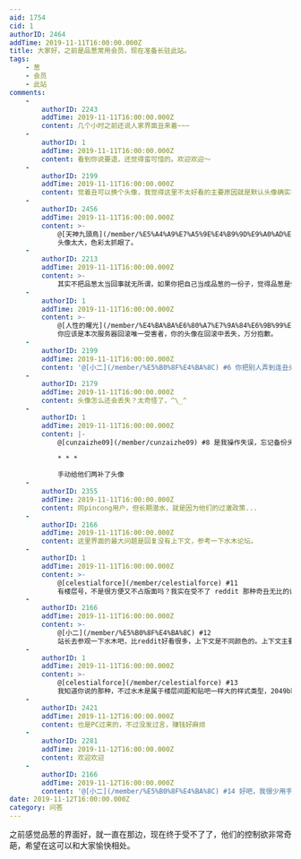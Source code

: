```yaml
---
aid: 1754
cid: 1
authorID: 2464
addTime: 2019-11-11T16:00:00.000Z
title: 大家好，之前是品葱常用会员，现在准备长驻此站。
tags:
    - 葱
    - 会员
    - 此站
comments:
    -
        authorID: 2243
        addTime: 2019-11-11T16:00:00.000Z
        content: 几个小时之前还说人家界面丑来着~~~
    -
        authorID: 1
        addTime: 2019-11-11T16:00:00.000Z
        content: 看到你说要退，还觉得蛮可惜的。欢迎欢迎～
    -
        authorID: 2199
        addTime: 2019-11-11T16:00:00.000Z
        content: 觉着丑可以换个头像，我觉得这里不太好看的主要原因就是默认头像确实不好看。
    -
        authorID: 2456
        addTime: 2019-11-11T16:00:00.000Z
        content: >-
            @[天神九頭鳥](/member/%E5%A4%A9%E7%A5%9E%E4%B9%9D%E9%A0%AD%E9%B3%A5) #3
            头像太大，色彩太抓眼了。
    -
        authorID: 2213
        addTime: 2019-11-11T16:00:00.000Z
        content: >-
            其实不把品葱太当回事就无所谓，如果你把自己当成品葱的一份子，觉得品葱是你的家园，那在品葱肯定是待不下去的，如果只是把品葱当成获取信息的一个渠道，偶尔去看看，还是可以的。
    -
        authorID: 1
        addTime: 2019-11-11T16:00:00.000Z
        content: >-
            @[人性的曙光](/member/%E4%BA%BA%E6%80%A7%E7%9A%84%E6%9B%99%E5%85%89)
            你应该是本次服务器回滚唯一受害者，你的头像在回滚中丢失，万分抱歉。
    -
        authorID: 2199
        addTime: 2019-11-11T16:00:00.000Z
        content: '@[小二](/member/%E5%B0%8F%E4%BA%8C) #6 你把别人弄到连丑头像都没有了。罪该万死啊哈哈哈。'
    -
        authorID: 2179
        addTime: 2019-11-11T16:00:00.000Z
        content: 头像怎么还会丢失？太奇怪了，^\_^
    -
        authorID: 1
        addTime: 2019-11-11T16:00:00.000Z
        content: |-
            @[cunzaizhe09](/member/cunzaizhe09) #8 是我操作失误，忘记备份头像了，只备份了别的数据……

            * * *

            手动给他们两补了头像
    -
        authorID: 2355
        addTime: 2019-11-11T16:00:00.000Z
        content: 同pincong用户，但长期潜水，就是因为他们的过激政策...
    -
        authorID: 2166
        addTime: 2019-11-11T16:00:00.000Z
        content: 这里界面的最大问题是回复没有上下文，参考一下水木论坛。
    -
        authorID: 1
        addTime: 2019-11-11T16:00:00.000Z
        content: >-
            @[celestialforce](/member/celestialforce) #11
            有楼层号，不是很方便又不占版面吗？我实在受不了 reddit 那种奇丑无比的评论方式。
    -
        authorID: 2166
        addTime: 2019-11-11T16:00:00.000Z
        content: >-
            @[小二](/member/%E5%B0%8F%E4%BA%8C) #12
            站长去参观一下水木吧，比reddit好看很多，上下文是不同颜色的。上下文主要是引用一段话，不一定是整个楼层，而且这样不用翻回去看，一目了然。
    -
        authorID: 1
        addTime: 2019-11-11T16:00:00.000Z
        content: >-
            @[celestialforce](/member/celestialforce) #13
            我知道你说的那种，不过水木是属于楼层间距和贴吧一样大的样式类型，2049bbs 更像v2ex，天生更适应移动端小屏。
    -
        authorID: 2421
        addTime: 2019-11-12T16:00:00.000Z
        content: 也是PC过来的，不过没发过言，赚钱好麻烦
    -
        authorID: 2281
        addTime: 2019-11-12T16:00:00.000Z
        content: 欢迎欢迎
    -
        authorID: 2166
        addTime: 2019-11-12T16:00:00.000Z
        content: '@[小二](/member/%E5%B0%8F%E4%BA%8C) #14 好吧，我很少用手机上网 :-)'
date: 2019-11-12T16:00:00.000Z
category: 问答
---
```


之前感觉品葱的界面好，就一直在那边，现在终于受不了了，他们的控制欲非常奇葩，希望在这可以和大家愉快相处。
